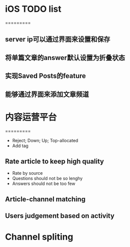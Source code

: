 # iOS TODO list
=========
## server ip可以通过界面来设置和保存

## 将单篇文章的answer默认设置为折叠状态

## 实现Saved Posts的feature

## 能够通过界面来添加文章频道

# 内容运营平台
=========

- Reject; Down; Up; Top-allocated
- Add tag

## Rate article to keep high quality
- Rate by source
- Questions should not be so lenghy
- Answers should not be too few

## Article-channel matching

## Users judgement based on activity

# Channel spliting
